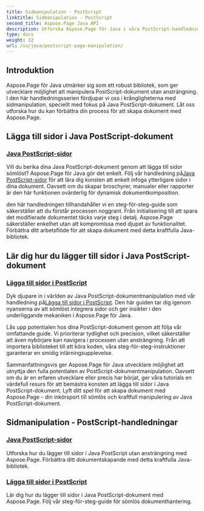 ```yaml
---
title: Sidmanipulation - PostScript
linktitle: Sidmanipulation - PostScript
second_title: Aspose.Page Java API
description: Utforska Aspose.Page för Java i våra PostScript-handledningar. Lägg enkelt till sidor i dina Java PostScript-dokument med steg-för-steg-vägledning för sömlös manipulation.
type: docs
weight: 32
url: /sv/java/postscript-page-manipulation/
---
```


## Introduktion

Aspose.Page för Java utmärker sig som ett robust bibliotek, som ger utvecklare möjlighet att manipulera PostScript-dokument utan ansträngning. I den här handledningsserien fördjupar vi oss i krångligheterna med sidmanipulation, speciellt med fokus på Java PostScript-dokument. Låt oss utforska hur du kan förbättra din process för att skapa dokument med Aspose.Page.

## Lägga till sidor i Java PostScript-dokument

### [Java PostScript-sidor](./add-pages1/)

 Vill du berika dina Java PostScript-dokument genom att lägga till sidor sömlöst? Aspose.Page för Java gör det enkelt. Följ vår handledning på[Java PostScript-sidor](./add-pages1/) för att lära dig konsten att enkelt infoga ytterligare sidor i dina dokument. Oavsett om du skapar broschyrer, manualer eller rapporter är den här funktionen ovärderlig för dynamisk dokumentkomposition.

den här handledningen tillhandahåller vi en steg-för-steg-guide som säkerställer att du förstår processen noggrant. Från initialisering till att spara det modifierade dokumentet täcks varje steg i detalj. Aspose.Page säkerställer enkelhet utan att kompromissa med djupet av funktionalitet. Förbättra ditt arbetsflöde för att skapa dokument med detta kraftfulla Java-bibliotek.

## Lär dig hur du lägger till sidor i Java PostScript-dokument

### [Lägga till sidor i PostScript](./add-pages2/)

 Dyk djupare in i världen av Java PostScript-dokumentmanipulation med vår handledning på[Lägga till sidor i PostScript](./add-pages2/). Den här guiden tar dig igenom nyanserna av att sömlöst integrera sidor och ger insikter i den underliggande mekaniken i Aspose.Page för Java.

Lås upp potentialen hos dina PostScript-dokument genom att följa vår omfattande guide. Vi prioriterar tydlighet och precision, vilket säkerställer att även nybörjare kan navigera i processen utan ansträngning. Från att importera biblioteket till att köra koden, våra steg-för-steg-instruktioner garanterar en smidig inlärningsupplevelse.

Sammanfattningsvis ger Aspose.Page för Java utvecklare möjlighet att utnyttja den fulla potentialen av PostScript-dokumentmanipulation. Oavsett om du är en erfaren utvecklare eller precis har börjat, ger våra tutorials en värdefull resurs för att bemästra konsten att lägga till sidor i Java PostScript-dokument. Lyft ditt spel för att skapa dokument med Aspose.Page - din inkörsport till sömlös och kraftfull manipulering av Java PostScript-dokument.
## Sidmanipulation - PostScript-handledningar
### [Java PostScript-sidor](./add-pages1/)
Utforska hur du lägger till sidor i Java PostScript utan ansträngning med Aspose.Page. Förbättra ditt dokumentskapande med detta kraftfulla Java-bibliotek.
### [Lägga till sidor i PostScript](./add-pages2/)
Lär dig hur du lägger till sidor i Java PostScript-dokument med Aspose.Page. Följ vår steg-för-steg-guide för sömlös dokumenthantering.
